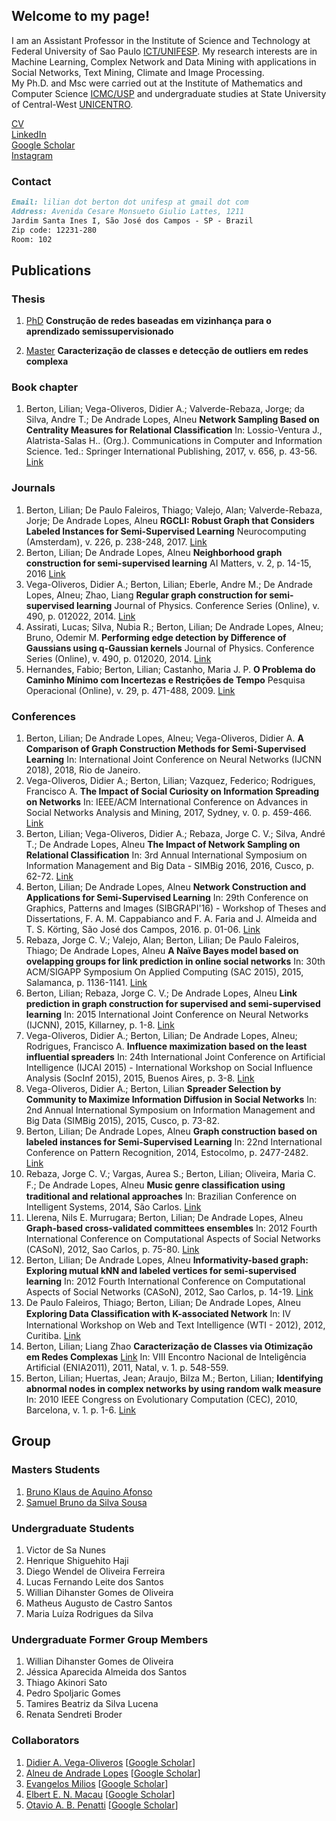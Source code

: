 ## Welcome to my page!

I am an Assistant Professor in the Institute of Science and Technology at Federal University of Sao Paulo [ICT/UNIFESP](https://www.unifesp.br/campus/sjc/). My research interests are in Machine Learning, Complex Network and Data Mining with applications in Social Networks, Text Mining, Climate and Image Processing.      
My Ph.D. and Msc were carried out at the Institute of Mathematics and Computer Science [ICMC/USP](https://www.icmc.usp.br/en/) and undergraduate studies at State University of Central-West [UNICENTRO](https://www3.unicentro.br/).

[CV](http://lattes.cnpq.br/9064767888093340)       
[LinkedIn](https://www.linkedin.com/in/lilian-berton-3a208824/)  
[Google Scholar](https://scholar.google.com/citations?user=TS6MWEUAAAAJ&hl=pt-BR)     
[Instagram](https://www.instagram.com/lilyberton/?hl=pt-br)

### Contact
```markdown
Email: lilian dot berton dot unifesp at gmail dot com
Address: Avenida Cesare Monsueto Giulio Lattes, 1211 
Jardim Santa Ines I, São José dos Campos - SP - Brazil
Zip code: 12231-280
Room: 102
```

## Publications
### Thesis
1. [PhD](http://www.teses.usp.br/teses/disponiveis/55/55134/tde-29072016-100548/pt-br.php)
**Construção de redes baseadas em vizinhança para o aprendizado semissupervisionado**

2. [Master](http://www.teses.usp.br/teses/disponiveis/55/55134/tde-19072011-132701/pt-br.php)
**Caracterização de classes e detecção de outliers em redes complexa**

### Book chapter
1. Berton, Lilian; Vega-Oliveros, Didier A.; Valverde-Rebaza, Jorge; da Silva, Andre T.; De Andrade Lopes, Alneu 
**Network Sampling Based on Centrality Measures for Relational Classification**
In: Lossio-Ventura J., Alatrista-Salas H.. (Org.). Communications in Computer and Information Science. 1ed.: Springer International Publishing, 2017, v. 656, p. 43-56.
[Link](https://link.springer.com/chapter/10.1007/978-3-319-55209-5_4)

### Journals
1. Berton, Lilian; De Paulo Faleiros, Thiago; Valejo, Alan; Valverde-Rebaza, Jorje; De Andrade Lopes, Alneu 
**RGCLI: Robust Graph that Considers Labeled Instances for Semi-Supervised Learning**
Neurocomputing (Amsterdam), v. 226, p. 238-248, 2017.
[Link](https://doi.org/10.1016/j.neucom.2016.11.053)
2. Berton, Lilian;  De Andrade Lopes, Alneu 
**Neighborhood graph construction for semi-supervised learning**
AI Matters, v. 2, p. 14-15, 2016
[Link](10.1145/2911172.2911176)
3. Vega-Oliveros, Didier A.; Berton, Lilian; Eberle, Andre M.; De Andrade Lopes, Alneu; Zhao, Liang 
**Regular graph construction for semi-supervised learning**
Journal of Physics. Conference Series (Online), v. 490, p. 012022, 2014.
[Link](https://doi.org/10.1088/1742-6596/490/1/012022)
4. Assirati, Lucas; Silva, Nubia R.; Berton, Lilian; De Andrade Lopes, Alneu; Bruno, Odemir M.
**Performing edge detection by Difference of Gaussians using q-Gaussian kernels**
Journal of Physics. Conference Series (Online), v. 490, p. 012020, 2014.
[Link](https://doi.org/10.1088/1742-6596/490/1/012020)
5. Hernandes, Fabio; Berton, Lilian; Castanho, Maria J. P. 
**O Problema do Caminho Mínimo com Incertezas e Restrições de Tempo**
Pesquisa Operacional (Online), v. 29, p. 471-488, 2009.
[Link](http://dx.doi.org/10.1590/S0101-74382009000200012)

### Conferences
1. Berton, Lilian; De Andrade Lopes, Alneu; Vega-Oliveros, Didier A.
**A Comparison of Graph Construction Methods for Semi-Supervised Learning**
In: International Joint Conference on Neural Networks (IJCNN 2018), 2018, Rio de Janeiro.
2. Vega-Oliveros, Didier A.; Berton, Lilian; Vazquez, Federico; Rodrigues, Francisco A.
**The Impact of Social Curiosity on Information Spreading on Networks**
In: IEEE/ACM International Conference on Advances in Social Networks Analysis and Mining, 2017, Sydney, v. 0. p. 459-466.
[Link](10.1145/3110025.3110039)
3. Berton, Lilian; Vega-Oliveros, Didier A.; Rebaza, Jorge C. V.; Silva, André T.; De Andrade Lopes, Alneu
**The Impact of Network Sampling on Relational Classification**
In: 3rd Annual International Symposium on Information Management and Big Data - SIMBig 2016, 2016, Cusco, p. 62-72.
[Link](http://ceur-ws.org/Vol-1743/paper7.pdf)
4. Berton, Lilian; De Andrade Lopes, Alneu 
**Network Construction and Applications for Semi-Supervised Learning**
In: 29th Conference on Graphics, Patterns and Images (SIBGRAPI'16) - Workshop of Theses and Dissertations, F. A. M. Cappabianco and F. A. Faria and J. Almeida and T. S. Körting, São José dos Campos, 2016. p. 01-06.
[Link](http://sibgrapi.sid.inpe.br/archive.cgi/sid.inpe.br/sibgrapi/2016/08.15.22.59)
5. Rebaza, Jorge C. V.; Valejo, Alan; Berton, Lilian; De Paulo Faleiros, Thiago; De Andrade Lopes, Alneu
**A Naïve Bayes model based on ovelapping groups for link prediction in online social networks**
In: 30th ACM/SIGAPP Symposium On Applied Computing (SAC 2015), 2015, Salamanca, p. 1136-1141.
[Link](10.1145/2695664.2695719)
6. Berton, Lilian; Rebaza, Jorge C. V.; De Andrade Lopes, Alneu
**Link prediction in graph construction for supervised and semi-supervised learning**
In: 2015 International Joint Conference on Neural Networks (IJCNN), 2015, Killarney, p. 1-8.
[Link](10.1109/IJCNN.2015.7280543)
7. Vega-Oliveros, Didier A.; Berton, Lilian; De Andrade Lopes, Alneu; Rodrigues, Francisco A. 
**Influence maximization based on the least influential spreaders**
In: 24th International Joint Conference on Artificial Intelligence (IJCAI 2015) - International Workshop on Social Influence Analysis (SocInf 2015), 2015, Buenos Aires, p. 3-8.
[Link](https://dl.acm.org/citation.cfm?id=2907171)
8. Vega-Oliveros, Didier A.; Berton, Lilian
**Spreader Selection by Community to Maximize Information Diffusion in Social Networks**
In: 2nd Annual International Symposium on Information Management and Big Data (SIMBig 2015), 2015, Cusco, p. 73-82.
9. Berton, Lilian; De Andrade Lopes, Alneu 
**Graph construction based on labeled instances for Semi-Supervised Learning**
In: 22nd International Conference on Pattern Recognition, 2014, Estocolmo, p. 2477-2482.
[Link](10.1109/ICPR.2014.428)
10. Rebaza, Jorge C. V.; Vargas, Aurea S.; Berton, Lilian; Oliveira, Maria C. F.; De Andrade Lopes, Alneu
**Music genre classiﬁcation using traditional and relational approaches**
In: Brazilian Conference on Intelligent Systems, 2014, São Carlos.
[Link](10.1109/BRACIS.2014.54)
11. Llerena, Nils E. Murrugara; Berton, Lilian; De Andrade Lopes, Alneu
**Graph-based cross-validated committees ensembles**
In: 2012 Fourth International Conference on Computational Aspects of Social Networks (CASoN), 2012, Sao Carlos, p. 75-80.
[Link](10.1109/CASoN.2012.6412381)
12. Berton, Lilian; De Andrade Lopes, Alneu
**Informativity-based graph: Exploring mutual kNN and labeled vertices for semi-supervised learning**
In: 2012 Fourth International Conference on Computational Aspects of Social Networks (CASoN), 2012, Sao Carlos, p. 14-19.
[Link](10.1109/CASoN.2012.6412371)
13. De Paulo Faleiros, Thiago; Berton, Lilian; De Andrade Lopes, Alneu
**Exploring Data Classiﬁcation with K-associated Network**
In: IV International Workshop on Web and Text Intelligence (WTI - 2012), 2012, Curitiba. 
[Link](http://sites.labic.icmc.usp.br/wti2012/artigos/105288.pdf)
14. Berton, Lilian; Liang Zhao
**Caracterização de Classes via Otimização em Redes Complexas**
[Link](http://www.lbd.dcc.ufmg.br/bdbcomp/servlet/Trabalho?id=10949)
In: VIII Encontro Nacional de Inteligência Artificial (ENIA2011), 2011, Natal, v. 1. p. 548-559.
15. Berton, Lilian; Huertas, Jean; Araujo, Bilza M.; Berton, Lilian;
**Identifying abnormal nodes in complex networks by using random walk measure**
In: 2010 IEEE Congress on Evolutionary Computation (CEC), 2010, Barcelona, v. 1. p. 1-6.
[Link](10.1109/SBRN.2010.25)

## Group
### Masters Students
1. [Bruno Klaus de Aquino Afonso](http://lattes.cnpq.br/5069552456805947)
2. [Samuel Bruno da Silva Sousa](http://lattes.cnpq.br/1187042825839354)

### Undergraduate Students
1. Victor de Sa Nunes
2. Henrique Shiguehito Haji
3. Diego Wendel de Oliveira Ferreira
4. Lucas Fernando Leite dos Santos
5. Willian Dihanster Gomes de Oliveira
6. Matheus Augusto de Castro Santos
7. Maria Luíza Rodrigues da Silva

### Undergraduate Former Group Members
1. Willian Dihanster Gomes de Oliveira
2. Jéssica Aparecida Almeida dos Santos
3. Thiago Akinori Sato
4. Pedro Spoljaric Gomes
5. Tamires Beatriz da Silva Lucena
6. Renata Sendreti Broder

### Collaborators
1. [Didier A. Vega-Oliveros](https://didiervega.github.io/) [[Google Scholar](https://scholar.google.com/citations?user=NGEqrT0AAAAJ&hl=en)]
2. [Alneu de Andrade Lopes](http://conteudo.icmc.usp.br/pessoas/alneu/) [[Google Scholar](https://scholar.google.com/citations?user=3ejEglwAAAAJ&hl=en)]
3. [Evangelos Milios](https://web.cs.dal.ca/~eem/) [[Google Scholar](https://scholar.google.com/citations?user=ME8aQywAAAAJ&hl=en)]
4. [Elbert E. N. Macau](http://lattes.cnpq.br/0793627832164040) [[Google Scholar](https://scholar.google.com/citations?user=AGyl1XcAAAAJ&hl=en)]
5. [Otavio A. B. Penatti](http://www.recod.ic.unicamp.br/~otavio/academico/index.htm) [[Google Scholar](https://scholar.google.com/citations?user=Ue04y74AAAAJ&hl=en)]

